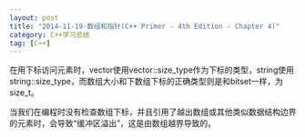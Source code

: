 ```yaml
---
layout: post
title: "2014-11-19-数组和指针(C++ Primer - 4th Edition - Chapter 4)"
category: C++学习总结
tag: [C++]
---
```


在用下标访问元素时，vector使用vector::size_type作为下标的类型，string使用string::size_type，而数组大小和下数组下标的正确类型则是和bitset一样，为size_t。

当我们在编程时没有检查数组下标，并且引用了越出数组或其他类似数据结构边界的元素时，会导致“缓冲区溢出”，这是由数组越界导致的。

